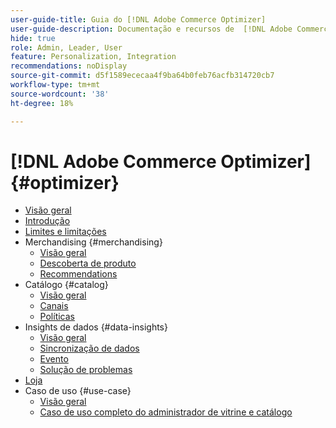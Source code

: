 ```yaml
---
user-guide-title: Guia do [!DNL Adobe Commerce Optimizer]
user-guide-description: Documentação e recursos de  [!DNL Adobe Commerce Optimizer].
hide: true
role: Admin, Leader, User
feature: Personalization, Integration
recommendations: noDisplay
source-git-commit: d5f1589ececaa4f9ba64b0feb76acfb314720cb7
workflow-type: tm+mt
source-wordcount: '38'
ht-degree: 18%

---
```


# [!DNL Adobe Commerce Optimizer] {#optimizer}

- [Visão geral](overview.md)
- [Introdução](get-started.md)
- [Limites e limitações](boundaries-limits.md)
- Merchandising {#merchandising}
   - [Visão geral](./merchandising/overview.md)
   - [Descoberta de produto](./merchandising/product-discovery.md)
   - [Recommendations](./merchandising/recommendations.md)
- Catálogo {#catalog}
   - [Visão geral](./catalog/overview.md)
   - [Canais](./catalog/channels.md)
   - [Políticas](./catalog/policies.md)
- Insights de dados {#data-insights}
   - [Visão geral](./data-insights/overview.md)
   - [Sincronização de dados](./data-insights/data-sync.md)
   - [Evento](./data-insights/eventing.md)
   - [Solução de problemas](./data-insights/troubleshooting.md)
- [Loja](storefront.md)
- Caso de uso {#use-case}
   - [Visão geral](./use-case/overview.md)
   - [Caso de uso completo do administrador de vitrine e catálogo](./use-case/admin-use-case.md)

